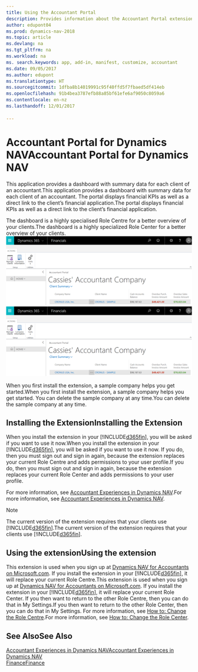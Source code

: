 ```yaml
---
title: Using the Accountant Portal
description: Provides information about the Accountant Portal extension.
author: edupont04
ms.prod: dynamics-nav-2018
ms.topic: article
ms.devlang: na
ms.tgt_pltfrm: na
ms.workload: na
ms. search.keywords: app, add-in, manifest, customize, accountant
ms.date: 09/05/2017
ms.author: edupont
ms.translationtype: HT
ms.sourcegitcommit: 1dfba8b14019991c95f40ffd5f7fbaed5df414eb
ms.openlocfilehash: 91b4bea3787efb88a85bf61efe6af9050c8059a6
ms.contentlocale: en-nz
ms.lasthandoff: 12/01/2017

---
```

# <a name="accountant-portal-for-dynamics-nav"></a><span data-ttu-id="d7f30-103">Accountant Portal for Dynamics NAV</span><span class="sxs-lookup"><span data-stu-id="d7f30-103">Accountant Portal for Dynamics NAV</span></span>
<span data-ttu-id="d7f30-104">This application provides a dashboard with summary data for each client of an accountant.</span><span class="sxs-lookup"><span data-stu-id="d7f30-104">This application provides a dashboard with summary data for each client of an accountant.</span></span> <span data-ttu-id="d7f30-105">The portal displays financial KPIs as well as a direct link to the client’s financial application.</span><span class="sxs-lookup"><span data-stu-id="d7f30-105">The portal displays financial KPIs as well as a direct link to the client’s financial application.</span></span>  

<span data-ttu-id="d7f30-106">The dashboard is a highly specialised Role Centre for a better overview of your clients.</span><span class="sxs-lookup"><span data-stu-id="d7f30-106">The dashboard is a highly specialized Role Center for a better overview of your clients.</span></span>  
<span data-ttu-id="d7f30-107">[![Accountant Portal](./media/ui-extensions-accportal/accountant-portal.png)](https://go.microsoft.com/fwlink/?linkid=851257)</span><span class="sxs-lookup"><span data-stu-id="d7f30-107">[![Accountant Portal](./media/ui-extensions-accportal/accountant-portal.png)](https://go.microsoft.com/fwlink/?linkid=851257)</span></span>

<span data-ttu-id="d7f30-108">When you first install the extension, a sample company helps you get started.</span><span class="sxs-lookup"><span data-stu-id="d7f30-108">When you first install the extension, a sample company helps you get started.</span></span> <span data-ttu-id="d7f30-109">You can delete the sample company at any time.</span><span class="sxs-lookup"><span data-stu-id="d7f30-109">You can delete the sample company at any time.</span></span>  

## <a name="installing-the-extension"></a><span data-ttu-id="d7f30-110">Installing the Extension</span><span class="sxs-lookup"><span data-stu-id="d7f30-110">Installing the Extension</span></span>
<span data-ttu-id="d7f30-111">When you install the extension in your [!INCLUDE[d365fin](includes/d365fin_md.md)], you will be asked if you want to use it now.</span><span class="sxs-lookup"><span data-stu-id="d7f30-111">When you install the extension in your [!INCLUDE[d365fin](includes/d365fin_md.md)], you will be asked if you want to use it now.</span></span> <span data-ttu-id="d7f30-112">If you do, then you must sign out and sign in again, because the extension replaces your current Role Centre and adds permissions to your user profile.</span><span class="sxs-lookup"><span data-stu-id="d7f30-112">If you do, then you must sign out and sign in again, because the extension replaces your current Role Center and adds permissions to your user profile.</span></span>  

<span data-ttu-id="d7f30-113">For more information, see [Accountant Experiences in Dynamics NAV](finance-accounting.md).</span><span class="sxs-lookup"><span data-stu-id="d7f30-113">For more information, see [Accountant Experiences in Dynamics NAV](finance-accounting.md).</span></span>  

> [!NOTE]  
>  <span data-ttu-id="d7f30-114">The current version of the extension requires that your clients use [!INCLUDE[d365fin](includes/d365fin_md.md)].</span><span class="sxs-lookup"><span data-stu-id="d7f30-114">The current version of the extension requires that your clients use [!INCLUDE[d365fin](includes/d365fin_md.md)].</span></span>  

## <a name="using-the-extension"></a><span data-ttu-id="d7f30-115">Using the extension</span><span class="sxs-lookup"><span data-stu-id="d7f30-115">Using the extension</span></span>
<span data-ttu-id="d7f30-116">This extension is used when you sign up at [Dynamics NAV for Accountants on Microsoft.com](https://www.microsoft.com/en-us/dynamics365/financial-insights-for-accountants). If you install the extension in your [!INCLUDE[d365fin](includes/d365fin_md.md)], it will replace your current Role Centre.</span><span class="sxs-lookup"><span data-stu-id="d7f30-116">This extension is used when you sign up at [Dynamics NAV for Accountants on Microsoft.com](https://www.microsoft.com/en-us/dynamics365/financial-insights-for-accountants). If you install the extension in your [!INCLUDE[d365fin](includes/d365fin_md.md)], it will replace your current Role Center.</span></span> <span data-ttu-id="d7f30-117">If you then want to return to the other Role Centre, then you can do that in My Settings.</span><span class="sxs-lookup"><span data-stu-id="d7f30-117">If you then want to return to the other Role Center, then you can do that in My Settings.</span></span> <span data-ttu-id="d7f30-118">For more information, see [How to: Change the Role Centre](change-role.md).</span><span class="sxs-lookup"><span data-stu-id="d7f30-118">For more information, see [How to: Change the Role Center](change-role.md).</span></span>  

## <a name="see-also"></a><span data-ttu-id="d7f30-119">See Also</span><span class="sxs-lookup"><span data-stu-id="d7f30-119">See Also</span></span>
[<span data-ttu-id="d7f30-120">Accountant Experiences in Dynamics NAV</span><span class="sxs-lookup"><span data-stu-id="d7f30-120">Accountant Experiences in Dynamics NAV</span></span>](finance-accounting.md)  
[<span data-ttu-id="d7f30-121">Finance</span><span class="sxs-lookup"><span data-stu-id="d7f30-121">Finance</span></span>](finance.md)  

